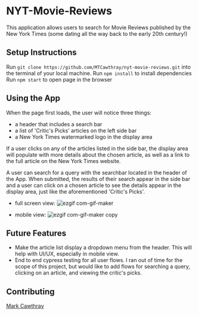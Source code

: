 # NYT-Movie-Reviews

This application allows users to search for Movie Reviews published by the New York Times (some dating all the way back to the early 20th century!)

## Setup Instructions
Run ```git clone https://github.com/MTCawthray/nyt-movie-reviews.git``` into the terminal of your local machine.
Run ```npm install``` to install dependencies
Run ```npm start``` to open page in the browser

## Using the App
When the page first loads, the user will notice three things:
- a header that includes a search bar
- a list of 'Critic's Picks' articles on the left side bar
- a New York Times watermarked logo in the display area

If a user clicks on any of the articles listed in the side bar, the display area will populate with more details about the chosen article, as well as a link to the full article on the New York Times website.

A user can search for a query with the searchbar located in the header of the App. When submitted, the results of their search appear in the side bar and a user can click on a chosen article to see the details appear in the display area, just like  the aforementioned 'Critic's Picks'.

- full screen view:
![ezgif com-gif-maker](https://user-images.githubusercontent.com/81891209/140532403-c2b2bff4-714b-4a53-a807-a4b46cc2b7de.gif)

- mobile view:
![ezgif com-gif-maker copy](https://user-images.githubusercontent.com/81891209/140531803-4f7ebe1c-cd87-4d23-b5d9-091583edca1f.gif)


## Future Features
- Make the article list display a dropdown menu from the header. This will help with UI/UX, especially in mobile view.
- End to end cypress testing for all user flows. I ran out of time for the scope of this project, but would like to add flows for searching a query, clicking on an article, and viewing the critic's picks.
## Contributing
[Mark Cawthray](https://github.com/MTCawthray)